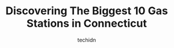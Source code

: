 ---
layout: ampstory
image: https://i0.wp.com/paketmu.com/wp-content/uploads/2023/06/global-gas-station-0-in-connecticut-1686369633.png?resize=640,853
author: techidn
featured: false
description: Explore the diverse Gas Station scene in Connecticut, home to an incredible selection of 10 establishments catering to every taste. Whether youre in search of iconic favorites or undiscover
title: Discovering The Biggest 10 Gas Stations in Connecticut
cover:
   title: Discovering The Biggest 10 Gas Stations in Connecticut
   subtitle: RICKPATE
   background: https://paketmu.com/wp-content/uploads/2023/06/global-gas-station-0-in-connecticut-1686369633.png

pages: 
 - layout: thirds
   top: <h1>#1 E Harbor Petroleum Ltd</h1>
   bottom: "<p>No matter what time or which day of the week we go there, there is ALWAYS someone friendly AND smiling behind that cash register !! Along with the price per gallon of gas</p>"
   background: https://paketmu.com/wp-content/uploads/2023/06/global-gas-station-1-in-connecticut-1686369638.jpeg
   backgroundblur: true
 - layout: thirds
   top: <h1>#2 Citgo Gas Station</h1>
   bottom: "<p>This has station is on a 4 way corner with traffic lights down in Fairhaven (borough of New Haven, CT.) At night lighting is poor when leaving.. When trying to pull out o</p>"
   background: https://paketmu.com/wp-content/uploads/2023/06/global-gas-station-2-in-connecticut-1686369639.jpeg
   cta:
      link: https://paketmu.com/discovering-the-biggest-10-gas-stations-in-connecticut/
      text: Discovering The Biggest 10 Gas Stations in Connecticut
 - layout: thirds
   top: <h1>#3 CITY GAS</h1>
   bottom: "<p>Not to bad. But freaking people here drive like is the highway so pretty unsafe at times.</p>"
   background: https://paketmu.com/wp-content/uploads/2023/06/global-gas-station-3-in-connecticut-1686369639.jpeg
   cta:
      link: https://paketmu.com/discovering-the-biggest-10-gas-stations-in-connecticut/
      text: Discovering The Biggest 10 Gas Stations in Connecticut
 - layout: thirds
   top: <h1>#4 Shell</h1>
   bottom: "<p>583 W W Main St, Meriden, CT 06451, United States</p>"
   background: https://images.unsplash.com/photo-1552083974-186346191183?ixlib=rb-4.0.3&ixid=MnwxMjA3fDB8MHxwaG90by1wYWdlfHx8fGVufDB8fHx8&auto=format&fit=crop&w=640&h=853&q=80
   cta:
      link: https://paketmu.com/discovering-the-biggest-10-gas-stations-in-connecticut/
      text: Discovering The Biggest 10 Gas Stations in Connecticut
 - layout: thirds
   top: <h1>#5 Mercury fuel</h1>
   bottom: "<p>640 W Main St, Waterbury, CT 06702, United States</p>"
   background: https://images.unsplash.com/photo-1510906594845-bc082582c8cc?ixlib=rb-4.0.3&ixid=MnwxMjA3fDB8MHxwaG90by1wYWdlfHx8fGVufDB8fHx8&auto=format&fit=crop&w=640&h=853&q=80
   cta:
      link: https://paketmu.com/discovering-the-biggest-10-gas-stations-in-connecticut/
      text: Discovering The Biggest 10 Gas Stations in Connecticut
 - layout: thirds
   top: <h1>#6 Shell</h1>
   bottom: "<p>618 W Main St, Waterbury, CT 06702, United States</p>"
   background: https://images.unsplash.com/photo-1549241520-425e3dfc01cb?ixlib=rb-4.0.3&ixid=MnwxMjA3fDB8MHxwaG90by1wYWdlfHx8fGVufDB8fHx8&auto=format&fit=crop&w=640&h=853&q=80
   cta:
      link: https://paketmu.com/discovering-the-biggest-10-gas-stations-in-connecticut/
      text: Discovering The Biggest 10 Gas Stations in Connecticut
 - layout: thirds
   top: <h1>#7 Sunoco Gas Station</h1>
   bottom: "<p>474 Queen St, Southington, CT 06489, United States</p>"
   background: https://images.unsplash.com/photo-1540457036297-448b6b99e91c?ixlib=rb-4.0.3&ixid=MnwxMjA3fDB8MHxwaG90by1wYWdlfHx8fGVufDB8fHx8&auto=format&fit=crop&w=640&h=853&q=80
   cta:
      link: https://paketmu.com/discovering-the-biggest-10-gas-stations-in-connecticut/
      text: Discovering The Biggest 10 Gas Stations in Connecticut
 - layout: thirds
   middle: Continue reading...
   background: https://images.unsplash.com/photo-1533998839656-76f5e4b2bccb?ixlib=rb-4.0.3&ixid=MnwxMjA3fDB8MHxwaG90by1wYWdlfHx8fGVufDB8fHx8&auto=format&fit=crop&w=640&h=853&q=80
   cta:
      link: https://paketmu.com/discovering-the-biggest-10-gas-stations-in-connecticut/
      text: Discovering The Biggest 10 Gas Stations in Connecticut
      
---